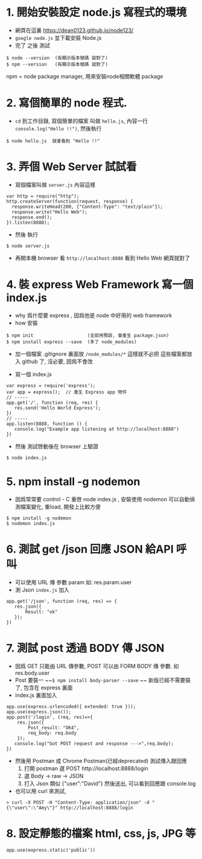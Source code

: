 # 1. 開始安裝設定 node.js 寫程式的環境

- 網頁在這裏 https://dean0123.github.io/node123/ 
- `google node.js` 並下載安裝 Node.js
- 完了 之後 測試  
```
$ node --version  (有顯示版本號碼 就對了)
$ npm --version   (有顯示版本號碼 就對了)
```
  npm = node package manager, 用來安裝node相關軟體 package

# 2. 寫個簡單的 node 程式. 
- `cd` 到工作目錄, 寫個簡單的檔案 叫做 `hello.js`, 內容一行 `console.log("Hello !!")`, 然後執行 
```
$ node hello.js  就會看到 "Hello !!"
```

# 3. 弄個 Web Server 試試看
- 寫個檔案叫做 `server.js` 內容這樣
```
var http = require("http");
http.createServer(function(request, response) {
  response.writeHead(200, {"Content-Type": "text/plain"});
  response.write("Hello Web");
  response.end();
}).listen(8888);
```
- 然後 執行
```
$ node server.js
```
- 再開本機 browser 看 `http://localhost:8888` 看到 Hello Web 網頁就對了

# 4. 裝 express Web Framework 寫一個 index.js
- why 爲什麼要 express , 因爲他是 node 中好用的 web framework
- how 安裝 
``` 
$ npm init                    (全部用預設, 會產生 package.json)
$ npm install express --save  (多了 node_modules)
``` 
- 加一個檔案 .gitignore 裏面放 `/node_modules/*` 這樣就不必把 這些檔案都放入 github 了, 沒必要, 因爲不會改

- 寫一個 index.js  
```
var express = require('express');
var app = express();  // 產生 Express app 物件 
// ----- 
app.get('/', function (req, res) {
   res.send('Hello World Express');
})
// -----
app.listen(8888, function () {
   console.log("Example app listening at http://localhost:8888")
})
```
- 然後 測試啓動後在 browser 上驗證
```
$ node index.js
``` 

# 5. npm install -g nodemon
- 因爲常常要 control - C 重啓 node index.js , 安裝使用 nodemon 可以自動偵測檔案變化, 重load, 開發上比較方便
```
$ npm install -g nodemon
$ nodemon index.js
```


# 6. 測試 get /json  回應 JSON 給API 呼叫
- 可以使用 URL 傳 參數 param 如: res.param.user
- 測 Json `index.js` 加入
```
app.get('/json', function (req, res) => {
   res.json({
       Result: "ok"
   });
})
```

# 7. 測試 post 透過 BODY 傳 JSON
- 因爲 GET 只能由 URL 傳參數, POST 可以由 FORM BODY 傳 參數. 如 res.body.user
- Post 要裝一 ~~`$ npm install body-parser --save` ~~ 新版已經不需要裝了, 包含在 express 裏面
- index.js 裏面加入
```
app.use(express.urlencoded({ extended: true }));
app.use(express.json());
app.post('/login', (req, res)=>{   
    res.json({
        Post_result: "OK4",
        req_body: req.body
    });
   console.log("Got POST request and response --->",req.body);   
})
```
- 然後用 Postman 或 Chrome Postman(已經deprecated) 測試傳入跟回應
  1. 打開 postman 選 POST  http://localhost:8888/login
  2. 選 Body -> raw -> JSON
  3. 打入 Json 類似  {"user":"David"} 然後送出, 可以看到回應跟 console.log
- 也可以用 curl 來測試, 
```
> curl -X POST -H "Content-Type: application/json" -d "{\"user\":\"Amy\"}" http://localhost:8888/login
```

# 8. 設定靜態的檔案  html, css, js, JPG 等
```
app.use(express.static('public'))
```
